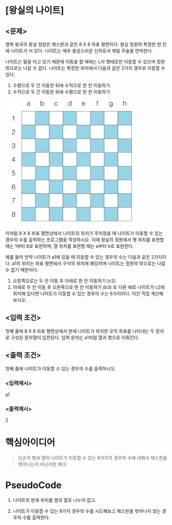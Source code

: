 # [왕실의 나이트]

## <문제>

행복 왕국의 왕실 정원은 체스판과 같은 8 X 8 좌표 평면이다. 왕실 정원의 특정한 한 칸에 나이트가 서 있다. 나이트는 매우 충성스러운 신하로서 매일 무술을 연마한다.

나이트는 말을 타고 있기 때문에 이동을 할 때에는 L자 형태로만 이동할 수 있으며 정원 밖으로는 나갈 수 없다. 나이트는 특정한 위치에서 다음과 같은 2가지 경우로 이동할 수 있다.

1. 수평으로 두 간 이동한 뒤에 수직으로 한 칸 이동하기
2. 수직으로 두 간 이동한 뒤에 수평으로 한 칸 이동하기

<img src="./image.png">

이처럼 8 X 8 좌표 평면상에서 나이트의 위치가 주어졌을 때 나이트가 이동할 수 있는 경우의 수를 출력하는 프로그램을 작성하시오. 이때 왕실의 정원에서 행 위치를 표현할 때는 1부터 8로 표현하며, 열 위치를 표현할 때는 a부터 h로 표현한다.

예를 들어 만약 나이트가 a1에 있을 때 이동할 수 있는 경우의 수는 다음과 같은 2가지이다. a1의 위치는 좌표 평면에서 구석의 위치에 해당하며 나이트는 정원의 밖으로는 나갈 수 없기 때문이다.

1. 오른쪽으로는 두 칸 이동 후 아래로 한 칸 이동하기 (c2)
2. 아래로 두 칸 이동 후 오른쪽으로 한 칸 이동하기 (b3)
   또 다른 예로 나이트가 c2에 위치해 있다면 나이트가 이동할 수 있는 경우의 수는 6가지이다. 이건 직접 계산해보시오.

## <입력 조건>

첫째 줄에 8 X 8 좌표 평면상에서 현재 나이트가 위치한 곳의 좌표를 나타내는 두 문자로 구성된 문자열이 입련된다. 입력 문자는 a1처럼 열과 행으로 이뤄진다.

## <출력 조건>

첫째 줄에 나이트가 이동할 수 있는 경우의 수를 출력하시오.

### <입력예시>

a1

### <출력예시>

2

# 핵심아이디어

> 단순히 행과 열이 나이트가 이동할 수 있는 8가지의 경우의 수에 대해서 체스판을 벗어나는지 아닌지만 체크

# PseudoCode

1. 나이트의 현재 위치를 행과 열로 나누어 잡고.

2. 나이트가 이동할 수 있는 8가지 경우의 수를 시도해보고
   체스판을 벗어나지 않는 경우의 수를 출력한다.
